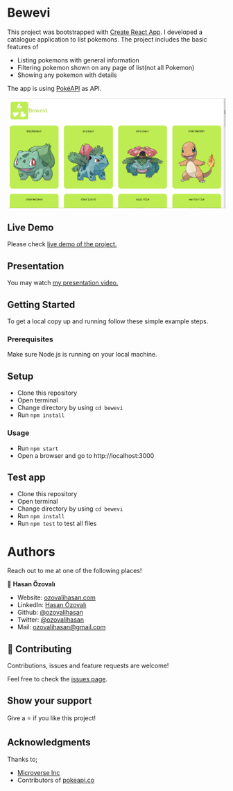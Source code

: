 # Bewevi

This project was bootstrapped with [Create React App](https://github.com/facebook/create-react-app).
I developed a catalogue application to list pokemons. The project includes the basic features of

- Listing pokemons with general information
- Filtering pokemon shown on any page of list(not all Pokemon)
- Showing any pokemon with details

The app is using [PokéAPI](https://pokeapi.co/) as API.

![screenshot](./public/bewevi.gif)

## Live Demo
Please check [live demo of the project.](https://bewevi.ozovalihasan.com/)

## Presentation
You may watch [my presentation video.](https://www.loom.com/share/9b274ece5ffa498998d6929c28c2407d)

## Getting Started

To get a local copy up and running follow these simple example steps.

### Prerequisites

Make sure Node.js is running on your local machine.


## Setup

- Clone this repository
- Open terminal
- Change directory by using `cd bewevi`
- Run `npm install`


### Usage

- Run `npm start`
- Open a browser and go to http://localhost:3000

## Test app

- Clone this repository
- Open terminal
- Change directory by using `cd bewevi`
- Run `npm install`
- Run `npm test` to test all files

# Authors

Reach out to me at one of the following places!

👤 **Hasan Özovalı**

- Website: [ozovalihasan.com](ozovalihasan.com)
- LinkedIn: [Hasan Özovalı](https://www.linkedin.com/in/hasan-ozovali/)
- Github: [@ozovalihasan](https://github.com/ozovalihasan)
- Twitter: [@ozovalihasan](https://twitter.com/ozovalihasan)
- Mail: [ozovalihasan@gmail.com](ozovalihasan@gmail.com)


## 🤝 Contributing

Contributions, issues and feature requests are welcome!

Feel free to check the [issues page](issues/).

## Show your support

Give a ⭐️ if you like this project!

## Acknowledgments

Thanks to;

- [Microverse Inc](https://www.microverse.org/)
- Contributors of [pokeapi.co](https://pokeapi.co/)


